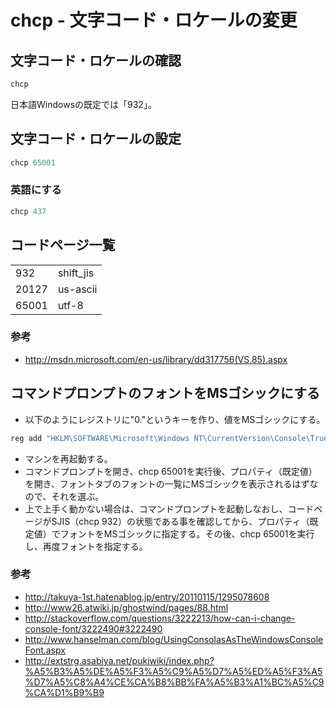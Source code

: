 ﻿# chcp - 文字コード・ロケールの変更

## 文字コード・ロケールの確認

```powershell
chcp
```

日本語Windowsの既定では「932」。
## 文字コード・ロケールの設定

```powershell
chcp 65001
```

### 英語にする

```powershell
chcp 437
```

## コードページ一覧

|||
|-|-|
| 932 | shift_jis |
| 20127 | us-ascii |
| 65001 | utf-8 |

### 参考

- http://msdn.microsoft.com/en-us/library/dd317756(VS.85).aspx

## コマンドプロンプトのフォントをMSゴシックにする

- 以下のようにレジストリに"0."というキーを作り、値をMSゴシックにする。

```powershell
reg add "HKLM\SOFTWARE\Microsoft\Windows NT\CurrentVersion\Console\TrueTypeFont" /v 0. /t REG_SZ /d "MS Gothic"
```

- マシンを再起動する。
- コマンドプロンプトを開き、chcp 65001を実行後、プロパティ（既定値）を開き、フォントタブのフォントの一覧にMSゴシックを表示されるはずなので、それを選ぶ。
- 上で上手く動かない場合は、コマンドプロンプトを起動しなおし、コードページがSJIS（chcp 932）の状態である事を確認してから、プロパティ（既定値）でフォントをMSゴシックに指定する。その後、chcp 65001を実行し、再度フォントを指定する。

### 参考

- http://takuya-1st.hatenablog.jp/entry/20110115/1295078608
- http://www26.atwiki.jp/ghostwind/pages/88.html
- http://stackoverflow.com/questions/3222213/how-can-i-change-console-font/3222490#3222490
- http://www.hanselman.com/blog/UsingConsolasAsTheWindowsConsoleFont.aspx
- http://extstrg.asabiya.net/pukiwiki/index.php?%A5%B3%A5%DE%A5%F3%A5%C9%A5%D7%A5%ED%A5%F3%A5%D7%A5%C8%A4%CE%CA%B8%BB%FA%A5%B3%A1%BC%A5%C9%CA%D1%B9%B9
